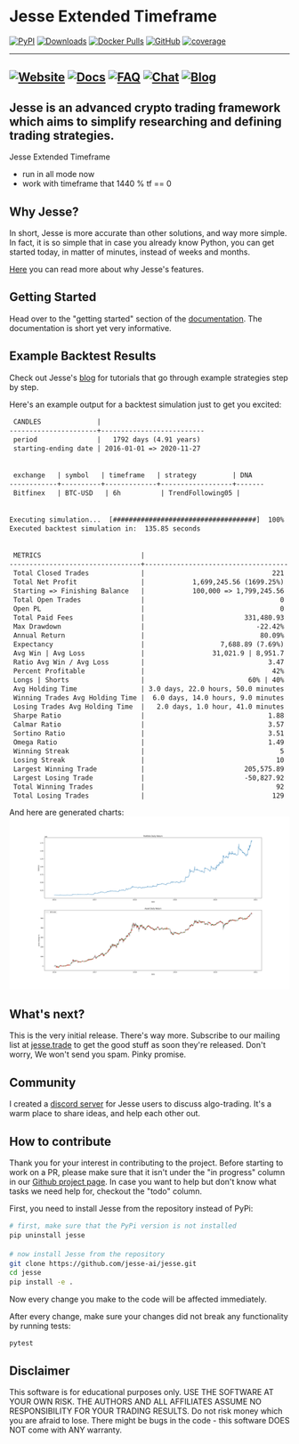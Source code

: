 # Jesse Extended Timeframe

[![PyPI](https://img.shields.io/pypi/v/jesse)](https://pypi.org/project/jesse)
[![Downloads](https://pepy.tech/badge/jesse)](https://pepy.tech/project/jesse)
[![Docker Pulls](https://img.shields.io/docker/pulls/salehmir/jesse)](https://hub.docker.com/r/salehmir/jesse)
[![GitHub](https://img.shields.io/github/license/jesse-ai/jesse)](https://github.com/jesse-ai/jesse)
[![coverage](https://codecov.io/gh/jesse-ai/jesse/graph/badge.svg)](https://codecov.io/gh/jesse-ai/jesse)

---

[![Website](https://img.shields.io/badge/Website-Start%20here!-9cf)](https://jesse.trade)
[![Docs](https://img.shields.io/badge/Docs-Learn%20how!-red)](https://docs.jesse.trade)
[![FAQ](https://img.shields.io/badge/FAQ-Find%20answers!-yellow)](https://jesse.trade/help)
[![Chat](https://img.shields.io/discord/771690508413829141)](https://jesse.trade/discord)
[![Blog](https://img.shields.io/badge/Blog-Get%20the%20news!-blueviolet)](https://jesse.trade/blog)
---
Jesse is an advanced crypto trading framework which aims to simplify researching and defining trading strategies.
---
Jesse Extended Timeframe
- run in all mode now
- work with timeframe that 1440 % tf == 0 

## Why Jesse?
In short, Jesse is more accurate than other solutions, and way more simple. 
In fact, it is so simple that in case you already know Python, you can get started today, in matter of minutes, instead of weeks and months. 

[Here](https://docs.jesse.trade/docs/) you can read more about why Jesse's features. 

## Getting Started
Head over to the "getting started" section of the [documentation](https://docs.jesse.trade/docs/getting-started). The 
documentation is short yet very informative. 

## Example Backtest Results

Check out Jesse's [blog](https://jesse.trade/blog) for tutorials that go through example strategies step by step. 

Here's an example output for a backtest simulation just to get you excited:
```
 CANDLES              |
----------------------+--------------------------
 period               |   1792 days (4.91 years)
 starting-ending date | 2016-01-01 => 2020-11-27


 exchange   | symbol   | timeframe   | strategy         | DNA
------------+----------+-------------+------------------+-------
 Bitfinex   | BTC-USD   | 6h          | TrendFollowing05 |


Executing simulation...  [####################################]  100%
Executed backtest simulation in:  135.85 seconds


 METRICS                         |
---------------------------------+------------------------------------
 Total Closed Trades             |                                221
 Total Net Profit                |            1,699,245.56 (1699.25%)
 Starting => Finishing Balance   |            100,000 => 1,799,245.56
 Total Open Trades               |                                  0
 Open PL                         |                                  0
 Total Paid Fees                 |                         331,480.93
 Max Drawdown                    |                            -22.42%
 Annual Return                   |                             80.09%
 Expectancy                      |                   7,688.89 (7.69%)
 Avg Win | Avg Loss              |                 31,021.9 | 8,951.7
 Ratio Avg Win / Avg Loss        |                               3.47
 Percent Profitable              |                                42%
 Longs | Shorts                  |                          60% | 40%
 Avg Holding Time                | 3.0 days, 22.0 hours, 50.0 minutes
 Winning Trades Avg Holding Time |  6.0 days, 14.0 hours, 9.0 minutes
 Losing Trades Avg Holding Time  |   2.0 days, 1.0 hour, 41.0 minutes
 Sharpe Ratio                    |                               1.88
 Calmar Ratio                    |                               3.57
 Sortino Ratio                   |                               3.51
 Omega Ratio                     |                               1.49
 Winning Streak                  |                                  5
 Losing Streak                   |                                 10
 Largest Winning Trade           |                         205,575.89
 Largest Losing Trade            |                         -50,827.92
 Total Winning Trades            |                                 92
 Total Losing Trades             |                                129
```

And here are generated charts:
![chart-example](https://raw.githubusercontent.com/jesse-ai/jesse/master/assets/chart-example.png)

## What's next?
This is the very initial release. There's way more. Subscribe to our mailing list at [jesse.trade](https://jesse.trade) to get the good stuff as soon they're released. Don't worry, We won't send you spam. Pinky promise.

## Community
I created a [discord server](https://jesse.trade/discord) for Jesse users to discuss algo-trading. It's a warm place to share ideas, and help each other out.

## How to contribute
Thank you for your interest in contributing to the project. Before starting to work on a PR, please make sure that it isn't under the "in progress" column in our [Github project page](https://github.com/jesse-ai/jesse/projects/2). In case you want to help but don't know what tasks we need help for, checkout the "todo" column. 

First, you need to install Jesse from the repository instead of PyPi:

```sh
# first, make sure that the PyPi version is not installed
pip uninstall jesse

# now install Jesse from the repository
git clone https://github.com/jesse-ai/jesse.git
cd jesse
pip install -e .
```

Now every change you make to the code will be affected immediately.

After every change, make sure your changes did not break any functionality by running tests:
```
pytest
```

## Disclaimer
This software is for educational purposes only. USE THE SOFTWARE AT YOUR OWN RISK. THE AUTHORS AND ALL AFFILIATES ASSUME NO RESPONSIBILITY FOR YOUR TRADING RESULTS. Do not risk money which you are afraid to lose. There might be bugs in the code - this software DOES NOT come with ANY warranty.
